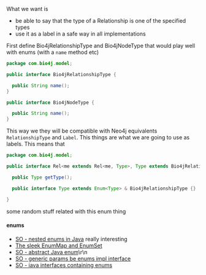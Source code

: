 

What we want is

- be able to say that the type of a Relationship is one of the specified types
- use it as a label in a safe way in all implementations

First define Bio4jRelationshipType and Bio4jNodeType that would play well with enums (with a `name` method etc)

``` java
package com.bio4j.model;

public interface Bio4jRelationshipType {

  public String name();
}

public interface Bio4jNodeType {

  public String name(); 
}
```

This way we they will be compatible with Neo4j equivalents `RelationshipType` and `Label`. This things are what we are going to use as labels. This means that 

``` java
package com.bio4j.model;

public interface Rel<me extends Rel<me, Type>, Type extends Bio4jRelationshipType> {

  public Type getType();

  public interface Type extends Enum<Type> & Bio4jRelationshipType {}

}
```

some random stuff related with this enum thing 

#### enums

- [SO - nested enums in Java](http://stackoverflow.com/questions/7296785/using-nested-enum-types-in-java) really interesting
- [The sleek EnumMap and EnumSet](http://marxsoftware.blogspot.com.es/2010/07/sleek-enummap-and-enumset.html)
- [SO - abstract Java enum](http://stackoverflow.com/questions/2251344/abstract-java-enum)\r\n
- [SO - generic params be enums impl interface](http://stackoverflow.com/questions/1070703/how-can-i-require-a-generic-parameter-to-be-an-enum-that-implements-an-interface?rq=1)
- [SO - java interfaces containing enums](http://stackoverflow.com/questions/3242145/java-interfaces-containing-inner-enums-extending-functionality-in-implementati?rq=1) 
